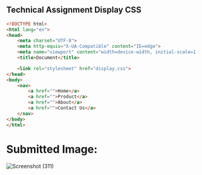 ## Technical Assignment Display CSS
```html
<!DOCTYPE html>
<html lang="en">
<head>
    <meta charset="UTF-8">
    <meta http-equiv="X-UA-Compatible" content="IE=edge">
    <meta name="viewport" content="width=device-width, initial-scale=1.0">
    <title>Document</title>

    <link rel="stylesheet" href="display.css">
</head>
<body>
    <nav>
        <a href="">Home</a>
        <a href="">Product</a>
        <a href="">About</a>
        <a href="">Contact Us</a>
    </nav>
</body>
</html>
```
# Submitted Image:
![Screenshot (311)](https://user-images.githubusercontent.com/86011284/133560668-a70a63d9-75f9-4ff2-8429-6083f5019d52.png)
